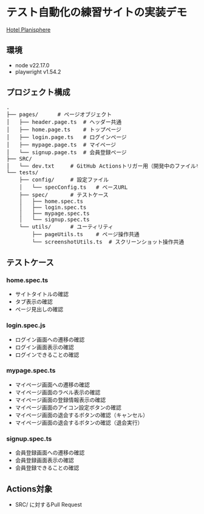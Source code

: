 # テスト自動化の練習サイトの実装デモ
[Hotel Planisphere](https://hotel-example-site.takeyaqa.dev/)

## 環境
- node v22.17.0
- playwright v1.54.2

## プロジェクト構成
<pre>
.
├── pages/      # ページオブジェクト
│   ├── header.page.ts  # ヘッダー共通
│   ├── home.page.ts    # トップページ
│   ├── login.page.ts   # ログインページ
│   ├── mypage.page.ts  # マイページ
│   └── signup.page.ts  # 会員登録ページ
├── SRC/
│   └── dev.txt     # GitHub Actionsトリガー用（開発中のファイルを想定）
└── tests/
    ├── config/     # 設定ファイル
    │   └── specConfig.ts   # ベースURL
    ├── spec/       # テストケース
    │   ├── home.spec.ts
    │   ├── login.spec.ts
    │   ├── mypage.spec.ts
    │   └── signup.spec.ts
    └── utils/      # ユーティリティ
        ├── pageUtils.ts    # ページ操作共通
        └── screenshotUtils.ts  # スクリーンショット操作共通
</pre>

## テストケース

### home.spec.ts
- サイトタイトルの確認
- タブ表示の確認
- ページ見出しの確認

### login.spec.js
- ログイン画面への遷移の確認
- ログイン画面表示の確認
- ログインできることの確認

### mypage.spec.ts
- マイページ画面への遷移の確認
- マイページ画面のラベル表示の確認
- マイページ画面の登録情報表示の確認
- マイページ画面のアイコン設定ボタンの確認
- マイページ画面の退会するボタンの確認（キャンセル）
- マイページ画面の退会するボタンの確認（退会実行）

### signup.spec.ts
- 会員登録画面への遷移の確認
- 会員登録画面表示の確認
- 会員登録できることの確認

## Actions対象
- SRC/ に対するPull Request